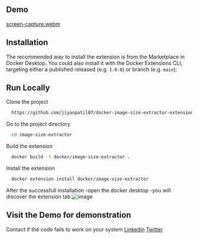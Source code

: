 ## Demo

[screen-capture.webm](https://user-images.githubusercontent.com/76421551/192455851-247bd642-76ef-4055-953f-6a8776fe4273.webm)




## Installation

The recommended way to install the extension is from the Marketplace in Docker Desktop.
You could also install it with the Docker Extensions CLI, targeting either a published released (e.g. `1.0.0`) or branch (e.g. `main`):


## Run Locally

Clone the project

```bash
  https://github.com/jiyanpatil07/docker-image-size-extractor-extension.git
```

Go to the project directory

```bash
  cd image-size-extractor
```

Build the extension

```bash
  docker build -t docker/image-size-extractor .
```

Install the extension

```bash
  docker extension install docker/image-size-extractor
```
After the successfull installation 
  -open the docker desktop
  -you will discover the extension tab 
  ![image](https://user-images.githubusercontent.com/76421551/192453684-3c808a95-3c58-4641-a6a7-7fdcd9c16517.png)
  
## Visit the Demo for demonstration


Contact if thé code fails to work on your system
[Linkedin](https://www.linkedin.com/in/jiyanpatil07/)
[Twitter](https://twitter.com/JiyanPatil07)
